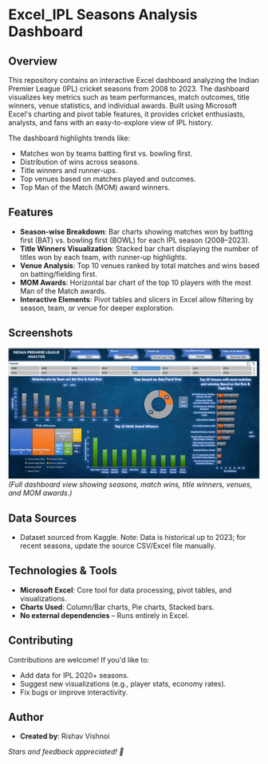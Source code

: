 # Excel_IPL Seasons Analysis Dashboard

## Overview

This repository contains an interactive Excel dashboard analyzing the Indian Premier League (IPL) cricket seasons from 2008 to 2023. The dashboard visualizes key metrics such as team performances, match outcomes, title winners, venue statistics, and individual awards. Built using Microsoft Excel's charting and pivot table features, it provides cricket enthusiasts, analysts, and fans with an easy-to-explore view of IPL history.

The dashboard highlights trends like:
- Matches won by teams batting first vs. bowling first.
- Distribution of wins across seasons.
- Title winners and runner-ups.
- Top venues based on matches played and outcomes.
- Top Man of the Match (MOM) award winners.

## Features

- **Season-wise Breakdown**: Bar charts showing matches won by batting first (BAT) vs. bowling first (BOWL) for each IPL season (2008–2023).
- **Title Winners Visualization**: Stacked bar chart displaying the number of titles won by each team, with runner-up highlights.
- **Venue Analysis**: Top 10 venues ranked by total matches and wins based on batting/fielding first.
- **MOM Awards**: Horizontal bar chart of the top 10 players with the most Man of the Match awards.
- **Interactive Elements**: Pivot tables and slicers in Excel allow filtering by season, team, or venue for deeper exploration.

## Screenshots

![IPL Dashboard Overview](IPL_Dashboard.png)
*(Full dashboard view showing seasons, match wins, title winners, venues, and MOM awards.)*


## Data Sources

- Dataset sourced from Kaggle.
Note: Data is historical up to 2023; for recent seasons, update the source CSV/Excel file manually.

## Technologies & Tools

- **Microsoft Excel**: Core tool for data processing, pivot tables, and visualizations.
- **Charts Used**: Column/Bar charts, Pie charts, Stacked bars.
- **No external dependencies** – Runs entirely in Excel.

## Contributing

Contributions are welcome! If you'd like to:
- Add data for IPL 2020+ seasons.
- Suggest new visualizations (e.g., player stats, economy rates).
- Fix bugs or improve interactivity.

## Author

- **Created by**: Rishav Vishnoi
  
*Stars and feedback appreciated! 🏏*

